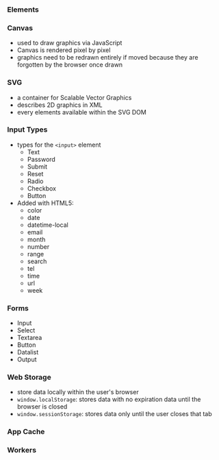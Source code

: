 ### Elements

### Canvas
* used to draw graphics via JavaScript
* Canvas is rendered pixel by pixel
* graphics need to be redrawn entirely if moved because they are forgotten by the browser once drawn

### SVG
* a container for Scalable Vector Graphics
* describes 2D graphics in XML
* every elements available within the SVG DOM

### Input Types
* types for the ```<input>``` element
  * Text
  * Password
  * Submit
  * Reset
  * Radio
  * Checkbox
  * Button
* Added with HTML5:
  * color
  * date
  * datetime-local
  * email
  * month
  * number
  * range
  * search
  * tel
  * time
  * url
  * week

### Forms
* Input
* Select
* Textarea
* Button
* Datalist
* Output

### Web Storage
* store data locally within the user's browser
* ```window.localStorage```: stores data with no expiration data until the browser is closed
* ```window.sessionStorage```: stores data only until the user closes that tab

### App Cache

### Workers
